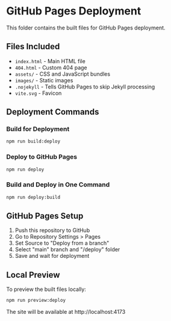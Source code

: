 # GitHub Pages Deployment

This folder contains the built files for GitHub Pages deployment.

## Files Included

- `index.html` - Main HTML file
- `404.html` - Custom 404 page
- `assets/` - CSS and JavaScript bundles
- `images/` - Static images
- `.nojekyll` - Tells GitHub Pages to skip Jekyll processing
- `vite.svg` - Favicon

## Deployment Commands

### Build for Deployment
```bash
npm run build:deploy
```

### Deploy to GitHub Pages
```bash
npm run deploy
```

### Build and Deploy in One Command
```bash
npm run deploy:build
```

## GitHub Pages Setup

1. Push this repository to GitHub
2. Go to Repository Settings > Pages
3. Set Source to "Deploy from a branch"
4. Select "main" branch and "/deploy" folder
5. Save and wait for deployment

## Local Preview

To preview the built files locally:
```bash
npm run preview:deploy
```

The site will be available at http://localhost:4173
